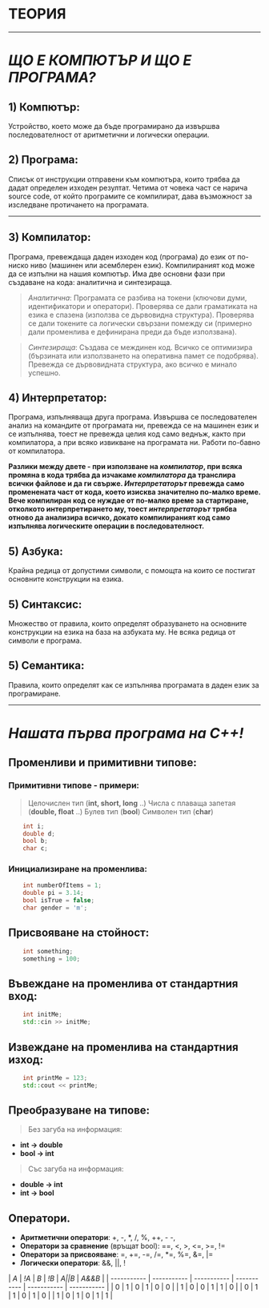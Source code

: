 # **ТЕОРИЯ**
---
# *ЩО Е КОМПЮТЪР И ЩО Е ПРОГРАМА?*

## 1) Компютър: 
Устройство, което може да бъде програмирано да извършва последователност от аритметични и логически операции.

## 2) Програма:
Списък от инструкции отправени към компютъра, които трябва да дадат определен изходен резултат. Четима от човека част се нарича source code, от който програмите се компилират, дава възможност за изследване протичането на програмата.

---
## 3) Компилатор:
Програма, превеждаща даден изходен код (програма) до език от по-ниско ниво (машинен или асемблерен език). Компилираният код може да се изпълни на нашия компютър. Има две основни фази при създаване на кода: аналитична и синтезираща.

> *Аналитична*: 
Програмата се разбива на токени (ключови думи, идентификатори и оператори). Проверява се дали граматиката на езика е спазена (използва се
дървовидна структура). Проверява се дали токените са логически свързани помежду си (примерно дали променлива е дефинирана преди да бъде използвана).

> *Синтезираща*:
Създава се междинен код. Всичко се оптимизира (бързината или използването на оперативна памет се подобрява). Превежда се дървовидната структура,
ако всичко е минало успешно.

## 4) Интерпретатор: 
Програма, изпълняваща друга програма. Извършва се последователен анализ на командите от програмата ни, превежда се на машинен език и се изпълнява, тоест не превежда целия код само веднъж, както при компилатора, а при всяко извикване на програмата ни. Работи по-бавно от компилатора.

**Разлики между двете - при използване на *компилатор*, при всяка промяна в кода трябва да изчакаме *компилатора* да транслира всички файлове и да ги свърже. *Интерпретаторът* превежда само променената част от кода, което изисква значително по-малко време. Вече компилиран код се нуждае от по-малко време за стартиране, отколкото интерпретирането му, тоест *интерпретаторът* трябва отново да анализира всичко, докато компилираният код само изпълнява логическите операции в последователност.**

## 5) Азбука:
Крайна редица от допустими символи, с помощта на които се постигат основните конструкции на езика.

## 5) Синтаксис: 
Множество от правила, които определят образуването на основните конструкции на езика на база на азбуката му. Не всяка редица от символи е програма.

## 5) Семантика:
Правила, които определят как се изпълнява програмата в даден език за програмиране.

---
# *Нашата първа програма на C++!*

## Променливи и примитивни типове:

### Примитивни типове - примери:
> Целочислен тип (**int, short, long** ..)
> Числа с плаваща запетая (**double, float** ..)
> Булев тип (**bool**)
> Символен тип (**char**)

```c++
    int i;
    double d;
    bool b;
    char c;
```

### Инициализиране на променлива:
```c++
    int numberOfItems = 1;
    double pi = 3.14;
    bool isTrue = false;
    char gender = 'm';
```

## Присвояване на стойност:
```c++
    int something;
    something = 100;
```

## Въвеждане на променлива от стандартния вход:
```c++
    int initMe;
    std::cin >> initMe;
```

## Извеждане на променлива на стандартния изход:
```c++
    int printMe = 123;
    std::cout << printMe;
```

## Преобразуване на типове:
> Без загуба на информация:
 - **int -> double**
 - **bool -> int**

> Със загуба на информация:
 - **double -> int**
 - **int -> bool**

## Оператори.

- **Аритметични оператори**:
+, -, *, /, %, ++, - -,
- **Оператори за сравнение** (връщат bool):
==, <, >, <=, >=, !=
- **Оператори за присвояване**:
=, +=, -=, /=, *=, %=, &=, |= 
- **Логически оператори**:
&&, ||, !

| *A* | *!A* | *B* | *!B* | *A||B* | *A&&B* |
| ----------- | ----------- | ----------- | ----------- | ----------- | ----------- |
| 0 | 1 | 0 | 1 | 0 | 0 |
| 1 | 0 | 0 | 1 | 1 | 0 |
| 0 | 1 | 1 | 0 | 1 | 0 |
| 1 | 0 | 1 | 0 | 1 | 1 |